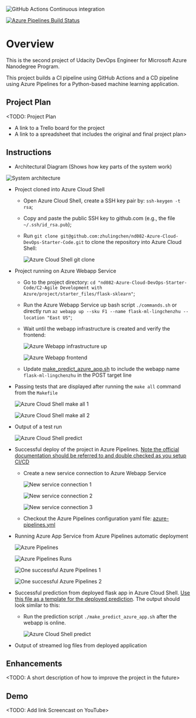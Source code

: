 ![GitHub Actions Continuous integration](https://github.com/zhulingchen/nd082-Azure-Cloud-DevOps-Starter-Code/workflows/Continuous%20integration/badge.svg)

[![Azure Pipelines Build Status](https://dev.azure.com/lingchenzhu/flask-ml-webapp/_apis/build/status/zhulingchen.nd082-Azure-Cloud-DevOps-Starter-Code?branchName=master)](https://dev.azure.com/lingchenzhu/flask-ml-webapp/_build/latest?definitionId=1&branchName=master)

# Overview

This is the second project of Udacity DevOps Engineer for Microsoft Azure Nanodegree Program.

This project builds a CI pipeline using GitHub Actions and a CD pipeline using Azure Pipelines for a Python-based machine learning application.

## Project Plan
<TODO: Project Plan

* A link to a Trello board for the project
* A link to a spreadsheet that includes the original and final project plan>

## Instructions

* Architectural Diagram (Shows how key parts of the system work)

![System architecture](../screenshots/system_architecture.png)

* Project cloned into Azure Cloud Shell

    * Open Azure Cloud Shell, create a SSH key pair by: `ssh-keygen -t rsa`;

    * Copy and paste the public SSH key to github.com (e.g., the file `~/.ssh/id_rsa.pub`);

    * Run `git clone git@github.com:zhulingchen/nd082-Azure-Cloud-DevOps-Starter-Code.git` to clone the repository into Azure Cloud Shell:

        ![Azure Cloud Shell git clone](../screenshots/azure_cloud_git_clone.png)

* Project running on Azure Webapp Service

    * Go to the project directory: `cd "nd082-Azure-Cloud-DevOps-Starter-Code/C2-Agile Development with Azure/project/starter_files/flask-sklearn"`;

    * Run the Azure Webapp Service up bash script `./commands.sh` or directly run `az webapp up --sku F1 --name flask-ml-lingchenzhu --location "East US"`;

    * Wait until the webapp infrastructure is created and verify the frontend:

        ![Azure Webapp infrastructure up](../screenshots/azure_cloud_az_webapp_up.png)

        ![Azure Webapp frontend](../screenshots/azure_webapp.png)

    * Update [make_predict_azure_app.sh](make_predict_azure_app.sh) to include the webapp name `flask-ml-lingchenzhu` in the POST target line

* Passing tests that are displayed after running the `make all` command from the `Makefile`

    ![Azure Cloud Shell make all 1](../screenshots/azure_cloud_make_all_1.png)

    ![Azure Cloud Shell make all 2](../screenshots/azure_cloud_make_all_2.png)

* Output of a test run

    ![Azure Cloud Shell predict](../screenshots/azure_cloud_make_predict_azure_app.png)

* Successful deploy of the project in Azure Pipelines.  [Note the official documentation should be referred to and double checked as you setup CI/CD](https://docs.microsoft.com/en-us/azure/devops/pipelines/ecosystems/python-webapp?view=azure-devops)

    * Create a new service connection to Azure Webapp Service

        ![New service connection 1](../screenshots/new_service_connection_1.png)

        ![New service connection 2](../screenshots/new_service_connection_2.png)

        ![New service connection 3](../screenshots/new_service_connection_3.png)

    * Checkout the Azure Pipelines configuration yaml file: [azure-pipelines.yml](../../../../azure-pipelines.yml)

* Running Azure App Service from Azure Pipelines automatic deployment

    ![Azure Pipelines](../screenshots/azure_pipelines.png)

    ![Azure Pipelines Runs](../screenshots/azure_pipelines_runs.png)

    ![One successful Azure Pipelines 1](../screenshots/successful_azure_pipelines_run_1.png)

    ![One successful Azure Pipelines 2](../screenshots/successful_azure_pipelines_run_2.png)

* Successful prediction from deployed flask app in Azure Cloud Shell.  [Use this file as a template for the deployed prediction](https://github.com/udacity/nd082-Azure-Cloud-DevOps-Starter-Code/blob/master/C2-AgileDevelopmentwithAzure/project/starter_files/flask-sklearn/make_predict_azure_app.sh).
The output should look similar to this:

    * Run the prediction script `./make_predict_azure_app.sh` after the webapp is online.

        ![Azure Cloud Shell predict](../screenshots/azure_cloud_make_predict_azure_app.png)

* Output of streamed log files from deployed application

> 

## Enhancements

<TODO: A short description of how to improve the project in the future>

## Demo 

<TODO: Add link Screencast on YouTube>


